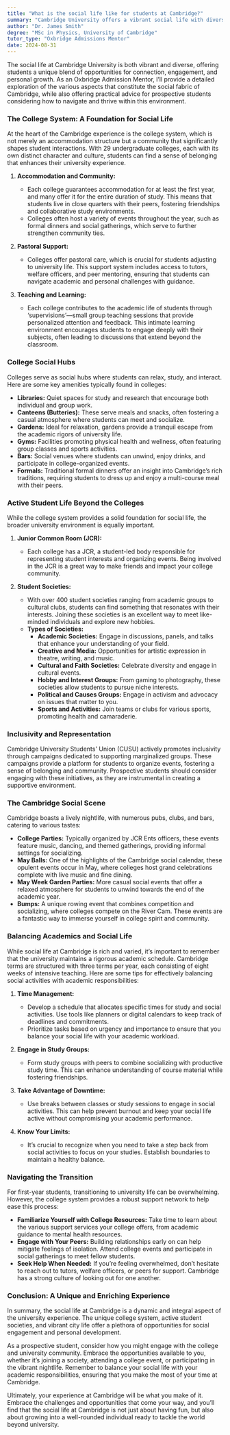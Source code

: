 ```yaml
---
title: "What is the social life like for students at Cambridge?"
summary: "Cambridge University offers a vibrant social life with diverse opportunities for connection and personal growth through its unique college system."
author: "Dr. James Smith"
degree: "MSc in Physics, University of Cambridge"
tutor_type: "Oxbridge Admissions Mentor"
date: 2024-08-31
---
```


The social life at Cambridge University is both vibrant and diverse, offering students a unique blend of opportunities for connection, engagement, and personal growth. As an Oxbridge Admission Mentor, I’ll provide a detailed exploration of the various aspects that constitute the social fabric of Cambridge, while also offering practical advice for prospective students considering how to navigate and thrive within this environment.

### The College System: A Foundation for Social Life

At the heart of the Cambridge experience is the college system, which is not merely an accommodation structure but a community that significantly shapes student interactions. With 29 undergraduate colleges, each with its own distinct character and culture, students can find a sense of belonging that enhances their university experience. 

1. **Accommodation and Community:** 
   - Each college guarantees accommodation for at least the first year, and many offer it for the entire duration of study. This means that students live in close quarters with their peers, fostering friendships and collaborative study environments.
   - Colleges often host a variety of events throughout the year, such as formal dinners and social gatherings, which serve to further strengthen community ties.

2. **Pastoral Support:**
   - Colleges offer pastoral care, which is crucial for students adjusting to university life. This support system includes access to tutors, welfare officers, and peer mentoring, ensuring that students can navigate academic and personal challenges with guidance.

3. **Teaching and Learning:**
   - Each college contributes to the academic life of students through ‘supervisions’—small group teaching sessions that provide personalized attention and feedback. This intimate learning environment encourages students to engage deeply with their subjects, often leading to discussions that extend beyond the classroom.

### College Social Hubs

Colleges serve as social hubs where students can relax, study, and interact. Here are some key amenities typically found in colleges:

- **Libraries:** Quiet spaces for study and research that encourage both individual and group work.
- **Canteens (Butteries):** These serve meals and snacks, often fostering a casual atmosphere where students can meet and socialize.
- **Gardens:** Ideal for relaxation, gardens provide a tranquil escape from the academic rigors of university life.
- **Gyms:** Facilities promoting physical health and wellness, often featuring group classes and sports activities.
- **Bars:** Social venues where students can unwind, enjoy drinks, and participate in college-organized events.
- **Formals:** Traditional formal dinners offer an insight into Cambridge’s rich traditions, requiring students to dress up and enjoy a multi-course meal with their peers.

### Active Student Life Beyond the Colleges

While the college system provides a solid foundation for social life, the broader university environment is equally important. 

1. **Junior Common Room (JCR):**
   - Each college has a JCR, a student-led body responsible for representing student interests and organizing events. Being involved in the JCR is a great way to make friends and impact your college community.

2. **Student Societies:**
   - With over 400 student societies ranging from academic groups to cultural clubs, students can find something that resonates with their interests. Joining these societies is an excellent way to meet like-minded individuals and explore new hobbies.
   - **Types of Societies:**
     - **Academic Societies:** Engage in discussions, panels, and talks that enhance your understanding of your field.
     - **Creative and Media:** Opportunities for artistic expression in theatre, writing, and music.
     - **Cultural and Faith Societies:** Celebrate diversity and engage in cultural events.
     - **Hobby and Interest Groups:** From gaming to photography, these societies allow students to pursue niche interests.
     - **Political and Causes Groups:** Engage in activism and advocacy on issues that matter to you.
     - **Sports and Activities:** Join teams or clubs for various sports, promoting health and camaraderie.

### Inclusivity and Representation

Cambridge University Students' Union (CUSU) actively promotes inclusivity through campaigns dedicated to supporting marginalized groups. These campaigns provide a platform for students to organize events, fostering a sense of belonging and community. Prospective students should consider engaging with these initiatives, as they are instrumental in creating a supportive environment.

### The Cambridge Social Scene

Cambridge boasts a lively nightlife, with numerous pubs, clubs, and bars, catering to various tastes:

- **College Parties:** Typically organized by JCR Ents officers, these events feature music, dancing, and themed gatherings, providing informal settings for socializing.
- **May Balls:** One of the highlights of the Cambridge social calendar, these opulent events occur in May, where colleges host grand celebrations complete with live music and fine dining.
- **May Week Garden Parties:** More casual social events that offer a relaxed atmosphere for students to unwind towards the end of the academic year.
- **Bumps:** A unique rowing event that combines competition and socializing, where colleges compete on the River Cam. These events are a fantastic way to immerse yourself in college spirit and community.

### Balancing Academics and Social Life

While social life at Cambridge is rich and varied, it’s important to remember that the university maintains a rigorous academic schedule. Cambridge terms are structured with three terms per year, each consisting of eight weeks of intensive teaching. Here are some tips for effectively balancing social activities with academic responsibilities:

1. **Time Management:**
   - Develop a schedule that allocates specific times for study and social activities. Use tools like planners or digital calendars to keep track of deadlines and commitments.
   - Prioritize tasks based on urgency and importance to ensure that you balance your social life with your academic workload.

2. **Engage in Study Groups:**
   - Form study groups with peers to combine socializing with productive study time. This can enhance understanding of course material while fostering friendships.

3. **Take Advantage of Downtime:**
   - Use breaks between classes or study sessions to engage in social activities. This can help prevent burnout and keep your social life active without compromising your academic performance.

4. **Know Your Limits:**
   - It’s crucial to recognize when you need to take a step back from social activities to focus on your studies. Establish boundaries to maintain a healthy balance.

### Navigating the Transition

For first-year students, transitioning to university life can be overwhelming. However, the college system provides a robust support network to help ease this process:

- **Familiarize Yourself with College Resources:** Take time to learn about the various support services your college offers, from academic guidance to mental health resources.
- **Engage with Your Peers:** Building relationships early on can help mitigate feelings of isolation. Attend college events and participate in social gatherings to meet fellow students.
- **Seek Help When Needed:** If you’re feeling overwhelmed, don’t hesitate to reach out to tutors, welfare officers, or peers for support. Cambridge has a strong culture of looking out for one another.

### Conclusion: A Unique and Enriching Experience

In summary, the social life at Cambridge is a dynamic and integral aspect of the university experience. The unique college system, active student societies, and vibrant city life offer a plethora of opportunities for social engagement and personal development. 

As a prospective student, consider how you might engage with the college and university community. Embrace the opportunities available to you, whether it’s joining a society, attending a college event, or participating in the vibrant nightlife. Remember to balance your social life with your academic responsibilities, ensuring that you make the most of your time at Cambridge.

Ultimately, your experience at Cambridge will be what you make of it. Embrace the challenges and opportunities that come your way, and you’ll find that the social life at Cambridge is not just about having fun, but also about growing into a well-rounded individual ready to tackle the world beyond university.
    
